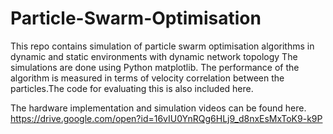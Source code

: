 # Particle-Swarm-Optimisation
This repo contains simulation of particle swarm optimisation algorithms in dynamic and static environments with dynamic network topology
The simulations are done using Python matplotlib.
The performance of the algorithm is measured in terms of velocity correlation between the particles.The code for evaluating this is also included here.

The hardware implementation and simulation videos can be found here.
https://drive.google.com/open?id=16vIU0YnRQg6HLj9_d8nxEsMxToK9-k9P
